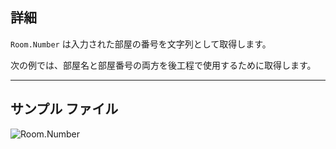 ## 詳細
`Room.Number` は入力された部屋の番号を文字列として取得します。

次の例では、部屋名と部屋番号の両方を後工程で使用するために取得します。
___
## サンプル ファイル

![Room.Number](./Revit.Elements.Room.Number_img.jpg)
